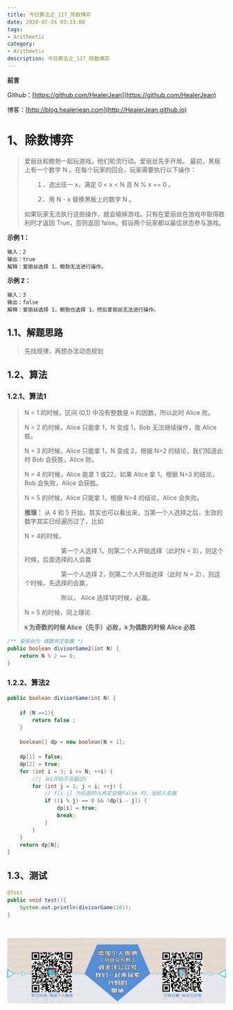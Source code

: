 ```yaml
---
title: 今日算法之_117_除数博弈
date: 2020-07-24 03:33:00
tags: 
- Arithmetic
category: 
- Arithmetic
description: 今日算法之_117_除数博弈
---
```


**前言**     

 Github：[https://github.com/HealerJean](https://github.com/HealerJean)         

 博客：[http://blog.healerjean.com](http://HealerJean.github.io)          



# 1、除数博弈
> 爱丽丝和鲍勃一起玩游戏，他们轮流行动。爱丽丝先手开局。 最初，黑板上有一个数字 N 。在每个玩家的回合，玩家需要执行以下操作：       
>
> 　　１、选出任一 x，满足 0 < x < N 且 N % x == 0 。     
>
> 　　２、用 N - x 替换黑板上的数字 N 。       
>
> 如果玩家无法执行这些操作，就会输掉游戏。只有在爱丽丝在游戏中取得胜利时才返回 True，否则返回 false。假设两个玩家都以最佳状态参与游戏。



**示例 1：**

```
输入：2
输出：true
解释：爱丽丝选择 1，鲍勃无法进行操作。
```

**示例 2：**

```
输入：3
输出：false
解释：爱丽丝选择 1，鲍勃也选择 1，然后爱丽丝无法进行操作。
```




## 1.1、解题思路 

>  先找规律，再想办法动态规划



## 1.2、算法

### 1.2.1、算法1

> N = 1 的时候，区间 (0,1) 中没有整数是 n 的因数，所以此时 Alice 败。    
>
> N = 2 的时候，Alice 只能拿 1，N 变成 1，Bob 无法继续操作，故 Alice 胜。   
>
> N = 3 的时候，Alice 只能拿 1，N 变成 2，根据 N=2 的结论，我们知道此时 Bob 会获胜，Alice 败。   
>
> N = 4 的时候，Alice 能拿 1 或22，如果 Alice 拿 1，根据 N=3 的结论，Bob 会失败，Alice 会获胜。   
>
> N = 5  的时候，Alice 只能拿 1，根据 N=4 的结论，Alice 会失败。      
>
> 
>
> **推理：**   从 4 和 5 开始，其实也可以看出来，当第一个人选择之后，生效的数字其实已经遍历过了，比如   
>
> N = 4的时候，   
>
> 　　　　　　第一个人选择 1，则第二个人开始选择（此时N =  3），则这个时候，后面选择的人会赢        
>
> 　　　　　　第一个人选择 2，则第二个人开始选择（此时 N = 2），则这个时候，先选择的会赢，   
>
> 　　　　　　所以， Alice 选择1的时候，必赢。    
>
> N = 5 的时候，同上理论   
>
> **`N` 为奇数的时候 Alice（先手）必败，`N` 为偶数的时候 Alice 必胜**   



```java
/** 爱丽丝为 偶数肯定能赢 */
public boolean divisorGame2(int N) {
    return N % 2 == 0;
}
```



### 1.2.2、算法2

```java
public boolean divisorGame(int N) {

    if (N ==1){
        return false ;
    }

    boolean[] dp = new boolean[N + 1];

    dp[1] = false;
    dp[2] = true;
    for (int i = 3; i <= N; ++i) {
        //j 从1开始不会超过i
        for (int j = 1; j < i; ++j) {
            // f[i-j] 为后面的人肯定会输false 时，当前人会赢
            if ((i % j) == 0 && !dp[i - j]) {
                dp[i] = true;
                break;
            }
        }
    }
    return dp[N];
}

```






## 1.3、测试 

```java
@Test
public void test(){
    System.out.println(divisorGame(10));
}
```



​          

![ContactAuthor](https://raw.githubusercontent.com/HealerJean/HealerJean.github.io/master/assets/img/artical_bottom.jpg)



<link rel="stylesheet" href="https://unpkg.com/gitalk/dist/gitalk.css">

<script src="https://unpkg.com/gitalk@latest/dist/gitalk.min.js"></script> 
<div id="gitalk-container"></div>    
 <script type="text/javascript">
    var gitalk = new Gitalk({
		clientID: `1d164cd85549874d0e3a`,
		clientSecret: `527c3d223d1e6608953e835b547061037d140355`,
		repo: `HealerJean.github.io`,
		owner: 'HealerJean',
		admin: ['HealerJean'],
		id: 'dPMTy4XwaSpC5RJ9',
    });
    gitalk.render('gitalk-container');
</script> 



